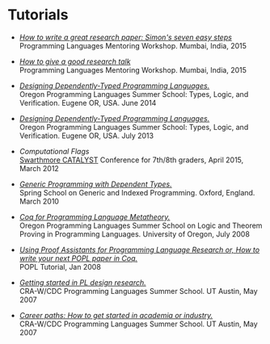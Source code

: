 Tutorials
=========

* [*How to write a great research paper: Simon's seven easy steps*](talks/plmw15-writing-skills.pdf)    
  Programming Languages Mentoring Workshop. Mumbai, India, 2015

* [*How to give a good research talk*](talks/plmw15-giving-a-talk.pdf)    
  Programming Languages Mentoring Workshop. Mumbai, India, 2015

* [*Designing Dependently-Typed Programming Languages.*](https://www.cs.uoregon.edu/research/summerschool/summer14/curriculum.html)   
  Oregon Programming Languages Summer School: Types, Logic, 
  and Verification.
  Eugene OR, USA. June 2014

* [*Designing Dependently-Typed Programming Languages.*](https://www.cs.uoregon.edu/research/summerschool/summer13/curriculum.html)   
  Oregon Programming Languages Summer School: Types, Logic, 
  and Verification. Eugene OR, USA. July 2013  

* *Computational Flags*  
   [Swarthmore CATALYST](http://www.sccs.swarthmore.edu/org/catalyst/) Conference for 7th/8th graders, April 2015, March 2012

* [*Generic Programming with Dependent Types.*](http://www.seas.upenn.edu/~sweirich/ssgip/)   
  Spring School on Generic and Indexed Programming. 
  Oxford, England. March 2010  


* [*Coq for Programming Language Metatheory.*](http://www.cs.uoregon.edu/research/summerschool/summer08/)   
  Oregon Programming Languages Summer School on Logic and 
  Theorem Proving in Programming Languages.
  University of Oregon, July 2008  


* [*Using Proof Assistants for Programming
  Language Research or, How to write your next POPL paper in Coq.*](http://www.cis.upenn.edu/~plclub/popl08-tutorial/)  
  POPL Tutorial, Jan 2008    
  
* [*Getting started in PL design research.*](http://www.cs.utexas.edu/users/mckinley/pl-summer-2007/presentations/session3/SW-CRA-PL-Design.ppt)  
  CRA-W/CDC Programming Languages Summer School. UT Austin, May 2007  

* [*Career paths: How to get started in academia or industry.*](http://www.cs.utexas.edu/users/mckinley/pl-summer-2007/presentations/session6/CareerPathsStephanie050707.ppt)  
  CRA-W/CDC Programming Languages Summer School. UT Austin, May 2007  

